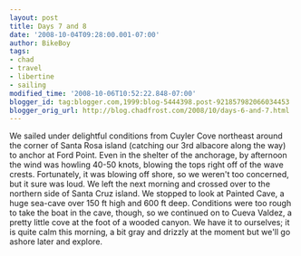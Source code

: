 ```yaml
---
layout: post
title: Days 7 and 8
date: '2008-10-04T09:28:00.001-07:00'
author: BikeBoy
tags:
- chad
- travel
- libertine
- sailing
modified_time: '2008-10-06T10:52:22.848-07:00'
blogger_id: tag:blogger.com,1999:blog-5444398.post-921857982066034453
blogger_orig_url: http://blog.chadfrost.com/2008/10/days-6-and-7.html
---
```


We sailed under delightful conditions from Cuyler Cove northeast 
around the corner of Santa Rosa island (catching our 3rd albacore 
along the way) to anchor at Ford Point. Even in the shelter of the 
anchorage, by afternoon the wind was howling 40-50 knots, blowing the 
tops right off of the wave crests. Fortunately, it was blowing off 
shore, so we weren't too concerned, but it sure was loud. 
We left the next morning and crossed over to the northern side of 
Santa Cruz island. We stopped to look at Painted Cave, a huge sea-cave 
over 150 ft high and 600 ft deep. Conditions were too rough to take 
the boat in the cave, though, so we continued on to Cueva Valdez, a 
pretty little cove at the foot of a wooded canyon. We have it to 
ourselves; it is quite calm this morning, a bit gray and drizzly at 
the moment but we'll go ashore later and explore. 
